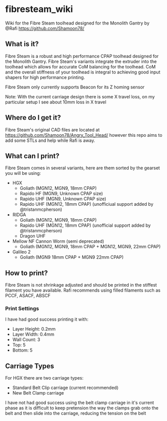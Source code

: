 # fibresteam_wiki
Wiki for the Fibre Steam toolhead designed for the Monolith Gantry by @Rafi https://github.com/Shamoon78/

## What is it?
Fibre Steam is a robust and high performance CPAP toolhead designed for the Monolith Gantry. Fibre Steam's variants integrate the extruder into the toolhead which allows for accurate CoM balancing for the toolhead. CoM and the overall stiffness of your toolhead is integral to achieving good input shapers for high performance printing. 

Fibre Steam only currently supports Beacon for its Z homing sensor 

Note: With the current carriage design there is some X travel loss, on my particular setup I see about 10mm loss in X travel

## Where do I get it?
Fibre Steam's original CAD files are located at https://github.com/Shamoon78/Angry_Tool_Head/ however this repo aims to add some STLs and help while Rafi is away.

## What can I print?
Fibre Steam comes in several variants, here are them sorted by the gearset you will be using:
- HGX
  - Goliath (MGN12, MGN9, 18mm CPAP)
  - Rapido HF (MGN9, Unknown CPAP size)
  - Rapido UHF (MGN9, Unknown CPAP size)
  - Rapido UHF (MGN12, 18mm CPAP) (unofficiual support added by @tristanmcpherson)
- RIDGA
  - Goliath (MGN12, MGN9, 18mm CPAP)
  - Rapido UHF (MGN12, 18mm CPAP) (unofficial support added by @tristanmcpherson)
  - Dragon UHF 
- Mellow NF Cannon Worm (semi deprecated)
  - Goliath (MGN12, MGN9, 18mm CPAP + MGN12, MGN9, 22mm CPAP)
- Galileo 2
  - Goliath (MGN9 18mm CPAP + MGN9 22mm CPAP) 




## How to print?
Fibre Steam is not shrinkage adjusted and should be printed in the stiffest filament you have available.
Rafi recommends using filled filaments such as PCCF, ASACF, ABSCF

### Print Settings
I have had good success printing it with:
- Layer Height: 0.2mm
- Layer Width: 0.4mm
- Wall Count: 3
- Top: 5
- Bottom: 5

## Carriage Types
For HGX there are two carriage types:
- Standard Belt Clip carriage (current recommended)
- New Belt Clamp carriage

I have not had good success using the belt clamp carriage in it's current phase as it is difficult to keep pretension the way the clamps grab onto the belt and then slide into the carriage, reducing the tension on the belt 
